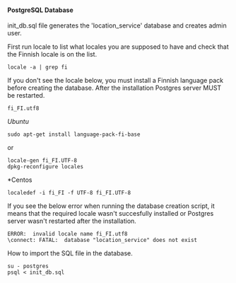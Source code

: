 #### PostgreSQL Database

init_db.sql file generates the 'location_service' database and creates admin user. 

First run locale to list what locales you are supposed to have and check that the Finnish locale is on the list.

```
locale -a | grep fi
```

If you don't see the locale below, you must install a Finnish language pack before creating the database. After the installation Postgres server MUST be restarted.

```
fi_FI.utf8
```

*Ubuntu*

```
sudo apt-get install language-pack-fi-base
```

or

```
locale-gen fi_FI.UTF-8
dpkg-reconfigure locales
```

*Centos

```
localedef -i fi_FI -f UTF-8 fi_FI.UTF-8
```

If you see the below error when running the database creation script, it means that the required locale wasn't succesfully installed or Postgres server wasn't restarted after the installation.

```
ERROR:  invalid locale name fi_FI.utf8
\connect: FATAL:  database "location_service" does not exist
```

How to import the SQL file in the database.

```
su - postgres
psql < init_db.sql
```
